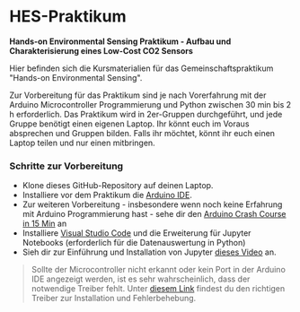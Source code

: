 # HES-Praktikum
**Hands-on Environmental Sensing Praktikum - Aufbau und Charakterisierung eines Low-Cost CO2 Sensors**

Hier befinden sich die Kursmaterialien für das Gemeinschaftspraktikum "Hands-on Environmental Sensing". <br>

Zur Vorbereitung für das Praktikum sind je nach Vorerfahrung mit der Arduino Microcontroller Programmierung und Python zwischen 30 min bis 2 h erforderlich.
Das Praktikum wird in 2er-Gruppen durchgeführt, und jede Gruppe benötigt einen eigenen Laptop. Ihr könnt euch im Voraus absprechen und Gruppen bilden. Falls ihr möchtet, könnt ihr euch einen Laptop teilen und nur einen mitbringen.

### Schritte zur Vorbereitung
- Klone dieses GitHub-Repository auf deinen Laptop.
- Installiere vor dem Praktikum die [Arduino IDE](https://www.arduino.cc/en/software).
- Zur weiteren Vorbereitung - insbesondere wenn noch keine Erfahrung mit Arduino Programmierung hast - sehe dir den [Arduino Crash Course in 15 Min](https://youtu.be/nL34zDTPkcs?si=MqPz2jDbrG39jyJ-) an
- Installiere [Visual Studio Code](https://code.visualstudio.com/Download) und die Erweiterung für Jupyter Notebooks (erforderlich für die Datenauswertung in Python)
- Sieh dir zur Einführung und Installation von Jupyter [dieses Video](https://youtu.be/suAkMeWJ1yE?si=K90X1-_5LGSxWY5A) an.


> Sollte der Microcontroller nicht erkannt oder kein Port in der Arduino IDE angezeigt werden, ist es sehr wahrscheinlich, dass der notwendige Treiber fehlt. 
Unter [diesem Link](https://www.silabs.com/developer-tools/usb-to-uart-bridge-vcp-drivers?tab=downloads) findest du den richtigen Treiber zur Installation und Fehlerbehebung.
